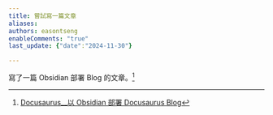 ```yaml
---
title: 嘗試寫一篇文章
aliases: 
authors: easontseng
enableComments: "true"
last_update: {"date":"2024-11-30"}

---
```

寫了一篇 Obsidian 部署 Blog 的文章。[^1]

[^1]: [Docusaurus__以 Obsidian 部署 Docusaurus Blog](/docs/筆記/Blog/Docusaurus__以%20Obsidian%20部署%20Docusaurus%20Blog)
